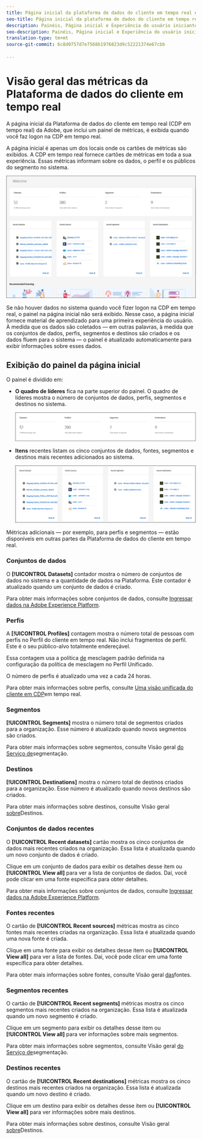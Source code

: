 ```yaml
---
title: Página inicial da plataforma de dados do cliente em tempo real e painéis
seo-title: Página inicial da plataforma de dados do cliente em tempo real e painéis
description: Painéis, Página inicial e Experiência do usuário iniciante da Adobe Experience Platform
seo-description: Painéis, Página inicial e Experiência do usuário iniciante da Adobe Experience Platform
translation-type: tm+mt
source-git-commit: 6c8d0757d7e7568b1976823d9c52221374e67cbb

---
```



# Visão geral das métricas da Plataforma de dados do cliente em tempo real

A página inicial da Plataforma de dados do cliente em tempo real (CDP em tempo real) da Adobe, que inclui um painel de métricas, é exibida quando você faz logon na CDP em tempo real.

A página inicial é apenas um dos locais onde os cartões de métricas são exibidos. A CDP em tempo real fornece cartões de métricas em toda a sua experiência. Essas métricas informam sobre os dados, o perfil e os públicos do segmento no sistema.

![image](assets/home2.jpg)

Se não houver dados no sistema quando você fizer logon na CDP em tempo real, o painel na página inicial não será exibido. Nesse caso, a página inicial fornece material de aprendizado para uma primeira experiência do usuário. À medida que os dados são coletados — em outras palavras, à medida que <!--sources-->os conjuntos de dados, perfis, segmentos e destinos são criados e os dados fluem para o sistema — o painel é atualizado automaticamente para exibir informações sobre esses dados<!-- in metric cards-->.

## Exibição do painel da página inicial

<!--The dashboard shows information in several areas. Each category of information displays for the time range shown beneath the data.-->

O painel é dividido em<!-- two areas.-->:

* **O quadro de líderes** fica na parte superior do painel. O quadro de líderes mostra o número de conjuntos de dados, perfis, segmentos e destinos no sistema.

   ![image](assets/home-leaderboard2.jpg)

<!-- * **Metric cards** display beneath the leaderboard. Metric cards show additional information, such as percentages or trends. Metric cards appear as data is collected.
    ![image](assets/home-metrics.jpg)
Some information is shown in different ways on both the leaderboard and metric cards. -->
* **Itens** recentes listam os cinco conjuntos de dados, fontes, segmentos e destinos mais recentes adicionados ao sistema.

   ![image](assets/home-recent.jpg)

Métricas adicionais — por exemplo, para perfis e segmentos — estão disponíveis em outras partes da Plataforma de dados do cliente em tempo real.

### Conjuntos de dados

O **[!UICONTROL Datasets]** contador mostra o número de conjuntos de dados no sistema e a quantidade de dados na Plataforma. Este contador é atualizado quando um conjunto de dados é criado.

Para obter mais informações sobre conjuntos de dados, consulte [Ingressar dados na Adobe Experience Platform](https://www.adobe.io/apis/experienceplatform/home/tutorials/alltutorials.html#!api-specification/markdown/narrative/tutorials/data_ingestion_tutorial/data_ingestion_tutorial.md).

### Perfis

A **[!UICONTROL Profiles]** contagem mostra o número total de pessoas com perfis no Perfil do cliente em tempo real. Não inclui fragmentos de perfil. Este é o seu público-alvo totalmente endereçável.

Essa contagem usa a política [de](profile/merge-policies.md) mesclagem padrão definida na configuração da política de mesclagem no Perfil Unificado.

O número de perfis é atualizado uma vez a cada 24 horas.

Para obter mais informações sobre perfis, consulte [Uma visão unificada do cliente em CDP](profile/profile-overview.md)em tempo real.

### Segmentos

**[!UICONTROL Segments]** mostra o número total de segmentos criados para a organização. Esse número é atualizado quando novos segmentos são criados.

Para obter mais informações sobre segmentos, consulte Visão geral [do Serviço de](https://www.adobe.io/apis/experienceplatform/home/profile-identity-segmentation/profile-identity-segmentation-services.html#!api-specification/markdown/narrative/technical_overview/segmentation/segmentation-overview.md)segmentação.

### Destinos

**[!UICONTROL Destinations]** mostra o número total de destinos criados para a organização. Esse número é atualizado quando novos destinos são criados.

Para obter mais informações sobre destinos, consulte Visão geral [sobre](destinations/destinations-overview.md)Destinos.

<!-- ### Successful profile records

In the leaderboard **[!UICONTROL Successful profile records]** shows the total number of records that have been successfully processed into the profile.

There is also a metric card that shows the percentage of successful records. Click **[!UICONTROL View datasets]** to see more details about the profile records. Hover over the colored area of the graph to see additional details:

![image](assets/home-profilerecords-details.PNG)

The number of successful profile records is updated hourly. 

For more information about profiles, see [A unified view of your customer in Real-time CDP](profile/profile-overview.md).

### Total profile records

The **[!UICONTROL Total profile records]** metric card shows the total number of data records enabled to feed into the profiles, and the percentage that are successful, updated once per day. This does not include all data in the data lake, because some data might not be enabled to feed into the profiles.

 Hover over the colored area of the graph to see additional details about the successful profiles:

![image](assets/home-profile-details.PNG)

Click **[!UICONTROL View profiles]** to see more details about the profile records.

For more information about profiles, see [A unified view of your customer in Real-time CDP](profile/profile-overview.md).

For more information about viewing a specific profile, see [Profile viewer](profile/profile-viewer.md).

### Failed profile records

In the leaderboard, **[!UICONTROL Failed profile records]** counts the number of records that failed to process into the profile.

The **[!UICONTROL Failed profile records]** metric card shows this count, and includes a graphical representation that helps you see how failures have trended during the time shown below the graphic. This chart is updated hourly. Click **[!UICONTROL View datasets]** to see more details about the profile records.

The number of failed profile records is updated hourly. -->

### Conjuntos de dados recentes

O **[!UICONTROL Recent datasets]** cartão mostra os cinco conjuntos de dados mais recentes criados na organização. Essa lista é atualizada quando um novo conjunto de dados é criado.

Clique em um conjunto de dados para exibir os detalhes desse item ou **[!UICONTROL View all]** para ver a lista de conjuntos de dados. Daí, você pode clicar em uma fonte específica para obter detalhes.

Para obter mais informações sobre conjuntos de dados, consulte [Ingressar dados na Adobe Experience Platform](https://www.adobe.io/apis/experienceplatform/home/tutorials/alltutorials.html#!api-specification/markdown/narrative/tutorials/data_ingestion_tutorial/data_ingestion_tutorial.md).

### Fontes recentes

O cartão de **[!UICONTROL Recent sources]** métricas mostra as cinco fontes mais recentes criadas na organização. Essa lista é atualizada quando uma nova fonte é criada.

Clique em uma fonte para exibir os detalhes desse item ou **[!UICONTROL View all]** para ver a lista de fontes. Daí, você pode clicar em uma fonte específica para obter detalhes.

Para obter mais informações sobre fontes, consulte Visão geral [das](sources/sources-overview.md)fontes.

### Segmentos recentes

O cartão de **[!UICONTROL Recent segments]** métricas mostra os cinco segmentos mais recentes criados na organização. Essa lista é atualizada quando um novo segmento é criado.

Clique em um segmento para exibir os detalhes desse item ou **[!UICONTROL View all]** para ver informações sobre mais segmentos.

Para obter mais informações sobre segmentos, consulte Visão geral [do Serviço de](https://www.adobe.io/apis/experienceplatform/home/profile-identity-segmentation/profile-identity-segmentation-services.html#!api-specification/markdown/narrative/technical_overview/segmentation/segmentation-overview.md)segmentação.

### Destinos recentes

O cartão de **[!UICONTROL Recent destinations]** métricas mostra os cinco destinos mais recentes criados na organização. Essa lista é atualizada quando um novo destino é criado.

Clique em um destino para exibir os detalhes desse item ou **[!UICONTROL View all]** para ver informações sobre mais destinos.

Para obter mais informações sobre destinos, consulte Visão geral [sobre](destinations/destinations-overview.md)Destinos.
